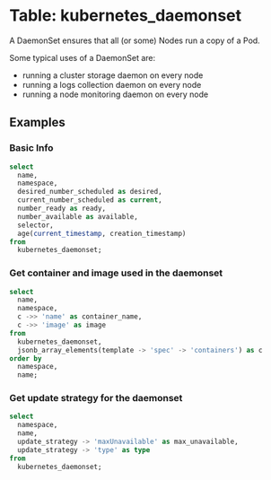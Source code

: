 # Table: kubernetes_daemonset

A DaemonSet ensures that all (or some) Nodes run a copy of a Pod.<br />

Some typical uses of a DaemonSet are:

- running a cluster storage daemon on every node
- running a logs collection daemon on every node
- running a node monitoring daemon on every node

## Examples

### Basic Info

```sql
select
  name,
  namespace,
  desired_number_scheduled as desired,
  current_number_scheduled as current,
  number_ready as ready,
  number_available as available,
  selector,
  age(current_timestamp, creation_timestamp)
from
  kubernetes_daemonset;
```

### Get container and image used in the daemonset

```sql
select
  name,
  namespace,
  c ->> 'name' as container_name,
  c ->> 'image' as image
from
  kubernetes_daemonset,
  jsonb_array_elements(template -> 'spec' -> 'containers') as c
order by
  namespace,
  name;
```

### Get update strategy for the daemonset

```sql
select
  namespace,
  name,
  update_strategy -> 'maxUnavailable' as max_unavailable,
  update_strategy -> 'type' as type
from
  kubernetes_daemonset;
```

